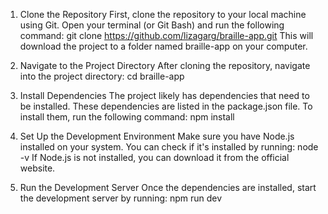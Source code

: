 1. Clone the Repository
First, clone the repository to your local machine using Git. Open your terminal (or Git Bash) and run the following command:
git clone https://github.com/lizagarg/braille-app.git
This will download the project to a folder named braille-app on your computer.

2. Navigate to the Project Directory
After cloning the repository, navigate into the project directory:
cd braille-app

3. Install Dependencies
The project likely has dependencies that need to be installed. These dependencies are listed in the package.json file. To install them, run the following command:
npm install

4. Set Up the Development Environment
Make sure you have Node.js installed on your system. You can check if it's installed by running:
node -v
If Node.js is not installed, you can download it from the official website.

5. Run the Development Server
Once the dependencies are installed, start the development server by running:
npm run dev
